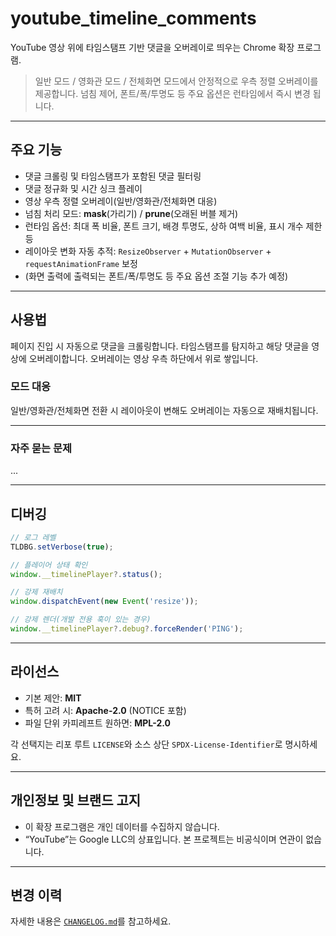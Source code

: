 # youtube_timeline_comments

YouTube 영상 위에 타임스탬프 기반 댓글을 오버레이로 띄우는 Chrome 확장 프로그램.

> 일반 모드 / 영화관 모드 / 전체화면 모드에서 안정적으로 우측 정렬 오버레이를 제공합니다.
> 넘침 제어, 폰트/폭/투명도 등 주요 옵션은 런타임에서 즉시 변경 됩니다.

---

## 주요 기능
- 댓글 크롤링 및 타임스탬프가 포함된 댓글 필터링
- 댓글 정규화 및 시간 싱크 플레이
- 영상 우측 정렬 오버레이(일반/영화관/전체화면 대응)
- 넘침 처리 모드: **mask**(가리기) / **prune**(오래된 버블 제거)
- 런타임 옵션: 최대 폭 비율, 폰트 크기, 배경 투명도, 상하 여백 비율, 표시 개수 제한 등
- 레이아웃 변화 자동 추적: `ResizeObserver` + `MutationObserver` + `requestAnimationFrame` 보정
- (화면 출력에 출력되는 폰트/폭/투명도 등 주요 옵션 조절 기능 추가 예정)

---

## 사용법
페이지 진입 시 자동으로 댓글을 크롤링합니다. 타임스탬프를 탐지하고 해당 댓글을 영상에 오버레이합니다. 
오버레이는 영상 우측 하단에서 위로 쌓입니다.

### 모드 대응
일반/영화관/전체화면 전환 시 레이아웃이 변해도 오버레이는 자동으로 재배치됩니다.

---

### 자주 묻는 문제
...

---

## 디버깅
```js
// 로그 레벨
TLDBG.setVerbose(true);

// 플레이어 상태 확인
window.__timelinePlayer?.status();

// 강제 재배치
window.dispatchEvent(new Event('resize'));

// 강제 렌더(개발 전용 훅이 있는 경우)
window.__timelinePlayer?.debug?.forceRender('PING');
```

---

## 라이선스
- 기본 제안: **MIT**
- 특허 고려 시: **Apache-2.0** (NOTICE 포함)
- 파일 단위 카피레프트 원하면: **MPL-2.0**

각 선택지는 리포 루트 `LICENSE`와 소스 상단 `SPDX-License-Identifier`로 명시하세요.

---

## 개인정보 및 브랜드 고지
- 이 확장 프로그램은 개인 데이터를 수집하지 않습니다.
- “YouTube”는 Google LLC의 상표입니다. 본 프로젝트는 비공식이며 연관이 없습니다.

---

## 변경 이력
자세한 내용은 [`CHANGELOG.md`](./CHANGELOG.md)를 참고하세요.



